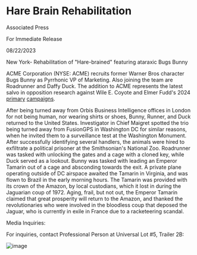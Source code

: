 # Hare Brain Rehabilitation


Associated Press

For Immediate Release

08/22/2023


New York- Rehabilitation of "Hare-brained" featuring ataraxic Bugs Bunny

ACME Corporation (NYSE: ACME) recruits former Warner Bros character Bugs Bunny as Pyrrhonic VP of Marketing. Also joining the team are Roadrunner and Daffy Duck. The addition to ACME represents the latest salvo in opposition research against Wile E. Coyote and Elmer Fudd's 2024 [primary](https://arstechnica.com/ai/2023/08/research-builds-anti-russia-ai-disinformation-machine-for-400/) [campaigns](https://thedebrief.org/countercloud-ai-disinformation/).

After being turned away from Orbis Business Intelligence offices in London for not being human, nor wearing shirts or shoes, Bunny, Runner, and Duck returned to the United States. Investigator in Chief Maigret spotted the trio being turned away from FusionGPS in Washington DC for similar reasons, when he invited them to a surveillance test at the Washington Monument. After successfully identifying several handlers, the animals were hired to exfiltrate a political prisoner at the Smithsonian's National Zoo. Roadrunner was tasked with unlocking the gates and a cage with a cloned key, while Duck served as a lookout. Bunny was tasked with leading an Emperor Tamarin out of a cage and absconding towards the exit. A private plane operating outside of DC airspace awaited the Tamarin in Virginia, and was flown to Brazil in the early morning hours. The Tamarin was provided with its crown of the Amazon, by local custodians, which it lost in during the Jaguarian coup of 1972. Aging, frail, but not out, the Emperor Tamarin claimed that great prosperity will return to the Amazon, and thanked the revolutionaries who were involved in the bloodless coup that deposed the Jaguar, who is currently in exile in France due to a racketeering scandal. 

Media Inquiries:

For inquiries, contact Professional Person at Universal Lot #5, Trailer 2B:

![image](https://github.com/hatonthecat/HareBrainRehabilitation/assets/76194453/947ea028-d39c-4bdf-93cd-74abe980ad17)



